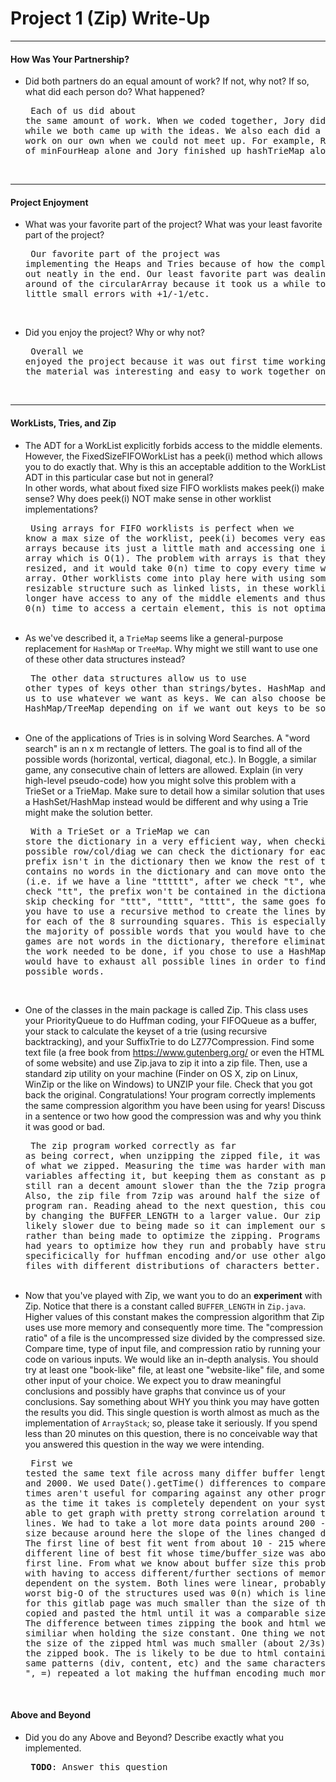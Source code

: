 # Project 1 (Zip) Write-Up #
--------

#### How Was Your Partnership? ####
-   Did both partners do an equal amount of work?  If not, why not?
    If so, what did each person do? What happened?<pre>
Each of us did about the same amount of work. When we coded together, 
Jory did the typing while we both came up with the ideas. We also each did
a little bit of work on our own when we could not meet up. For example, Ryan
did a lot of minFourHeap alone and Jory finished up hashTrieMap alone.
</pre><br>

-----

#### Project Enjoyment ####
-   What was your favorite part of the project?  What was your least
    favorite part of the project?<pre>
Our favorite part of the project was implementing the Heaps and Tries because
of how the complex math worked out neatly in the end. 
Our least favorite part was dealing with the wrap around of the circularArray
because it took us a while to iron out the little small errors with +1/-1/etc.
</pre><br>

-   Did you enjoy the project?  Why or why not?<pre>
Overall we enjoyed the project because it was out first time working together
and the material was interesting and easy to work together on.
</pre><br>

-----

#### WorkLists, Tries, and Zip ####
-   The ADT for a WorkList explicitly forbids access to the middle elements.  However, the FixedSizeFIFOWorkList has a peek(i) method
    which allows you to do exactly that.  Why is this an acceptable addition to the WorkList ADT in this particular case but not in general?  
    In other words, what about fixed size FIFO worklists makes peek(i) make sense? Why does peek(i) NOT make sense in other worklist implementations?<pre>
Using arrays for FIFO worklists is perfect when we know a max size of the worklist, peek(i) becomes very easy
 and quick for arrays because its just a little math and accessing one index in the array which is O(1). 
 The problem with arrays is that they can't be resized, and it would take 0(n) time to copy every time we 
 need a bigger array. Other worklists come into play here with using some type of resizable structure such 
 as linked lists, in these worklists we no longer have access to any of the middle elements and thus is 
 would take 0(n) time to access a certain element, this is not optimal.
</pre><br>
-   As we've described it, a `TrieMap` seems like a general-purpose replacement for `HashMap` or `TreeMap`.  Why might we still want to use one
    of these other data structures instead?<pre>
The other data structures allow us to use other types of keys other than strings/bytes. HashMap and TreeMap allow 
us to use whatever we want as keys. We can also choose between HashMap/TreeMap depending on if we want out keys
to be sorted. 
</pre><br>
-   One of the applications of Tries is in solving Word Searches.  A "word search" is an n x m rectangle of letters.  The goal is to find all
    of the possible words (horizontal, vertical, diagonal, etc.).  In Boggle, a similar game, any consecutive chain of letters
    are allowed.  Explain (in very high-level pseudo-code) how you might solve this problem with a TrieSet or a TrieMap.  Make sure to detail
    how a similar solution that uses a HashSet/HashMap instead would be different and why using a Trie might make the solution better.<pre>
With a TrieSet or a TrieMap we can store the dictionary in a very efficient way, when checking each possible row/col/diag
we can check the dictionary for each prefix, if a prefix isn't in the dictionary then we know the rest of the row/col
contains no words in the dictionary and can move onto the next line (i.e. if we have a line "tttttt", after we check "t",
when we go to check "tt", the prefix won't be contained in the dictionary and we can skip checking for "ttt", "tttt",
 "tttt", the same goes for boggle except you have to use a recursive method to create the lines by making a line for 
 each of the 8 surrounding squares.
This is especially useful because the majority of possible words that you would have to check in these games are not 
words in the dictionary, therefore eliminating a lot of the work needed to be done, if you chose to use a HashMap or 
TreeMap you would have to exhaust all possible lines in order to find all the possible words.

</pre><br>
-   One of the classes in the main package is called Zip.  This class uses your PriorityQueue to do Huffman coding, your FIFOQueue as a buffer,
    your stack to calculate the keyset of a trie (using recursive backtracking), and your SuffixTrie to do LZ77Compression.  Find some text file
    (a free book from https://www.gutenberg.org/ or even the HTML of some website) and use Zip.java to zip it into a zip file.  Then, use a 
    standard zip utility on your machine (Finder on OS X, zip on Linux, WinZip or the like on Windows) to UNZIP your file.  Check that you got back
    the original.  Congratulations!  Your program correctly implements the same compression algorithm you have been using for years!  Discuss in a
    sentence or two how good the compression was and why you think it was good or bad.<pre>
The zip program worked correctly as far as being correct, when unzipping the zipped file, it 
was an exactly copy of what we zipped.  Measuring the time was harder with many outside 
variables affecting it, but keeping them as constant as possible our zip still ran a decent 
amount slower than the the 7zip program we used.  Also, the zip file from 7zip was around 
half the size of the fileour zip program ran.  Reading ahead to the next question, this 
could be changed by changing the BUFFER_LENGTH to a larger value.  Our zip program is 
most likely slower due to being made so it can implement our structures rather than being 
made to optimize the zipping.  Programs like 7zip have had years to optimize how they run 
and probably have structures built specificically for huffman encoding and/or use other 
algorithms that zip files with different distributions of characters better. 
</pre><br>
-   Now that you've played with Zip, we want you to do an **experiment** with Zip.  Notice that there is a constant called `BUFFER_LENGTH` in `Zip.java`.
    Higher values of this constant makes the compression algorithm that Zip uses use more memory and consequently more time.  The "compression ratio"
    of a file is the uncompressed size divided by the compressed size.  Compare time, type of input file, and compression ratio by running
    your code on various inputs.  We would like an in-depth analysis.  You should try at least one "book-like" file, at least one "website-like" file,
    and some other input of your choice.  We expect you to draw meaningful conclusions and possibly have graphs that convince us of your conclusions. 
    Say something about WHY you think you may have gotten the results you did.
    This single question is worth almost as much as the implementation of `ArrayStack`; so, please take it seriously.  If you spend less than 20 minutes
    on this question, there is no conceivable way that you answered this question in the way we were intending.<pre>
First we tested the same text file across many differ buffer lengths between 10 and 2000.  We used 
Date().getTime() differences to compare zip times, the times aren't useful for comparing against
any other programs or systems as the time it takes is completely dependent on your system but we were
able to get graph with pretty strong correlation around two different lines.  We had to take a lot
 more data points around 200 - 400 buffer size because around here the slope of the lines changed 
 dramatically.  The first line of best fit went from about 10 - 215 where it leaped to a different
  line of best fit whose time/buffer_size was about 150% of the first line.  From what we know about
   buffer size this probably has to do with having to access different/further sections of memory 
   and is dependent on the system. Both lines were linear, probably due to the worst big-O of the 
   structures used was 0(n) which is linear. The html for this gitlab page was much smaller than 
   the size of the book, so we copied and pasted the html until it was a comparable size to the 
   book.  The difference between times zipping the book and html were very similiar when holding 
   the size constant.  One thing we noticed was that the size of the zipped html was much smaller 
   (about 2/3s) of the size of the zipped book.  The is likely to be due to html containing a lot 
   of the same patterns (div, content, etc) and the same characters (<, >, ", =) repeated a lot 
   making the huffman encoding much more efficient.
</pre><br>

#### Above and Beyond ####
-   Did you do any Above and Beyond?  Describe exactly what you
    implemented.<pre>
**TODO**: Answer this question
</pre><br>
